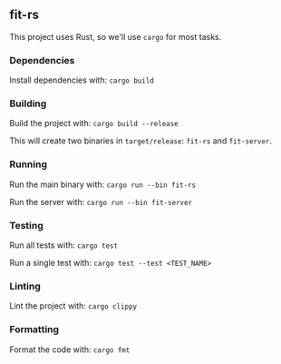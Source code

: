 ## fit-rs

This project uses Rust, so we'll use `cargo` for most tasks.

### Dependencies

Install dependencies with:
`cargo build`

### Building

Build the project with:
`cargo build --release`

This will create two binaries in `target/release`: `fit-rs` and `fit-server`.

### Running

Run the main binary with:
`cargo run --bin fit-rs`

Run the server with:
`cargo run --bin fit-server`

### Testing

Run all tests with:
`cargo test`

Run a single test with:
`cargo test --test <TEST_NAME>`

### Linting

Lint the project with:
`cargo clippy`

### Formatting

Format the code with:
`cargo fmt`
